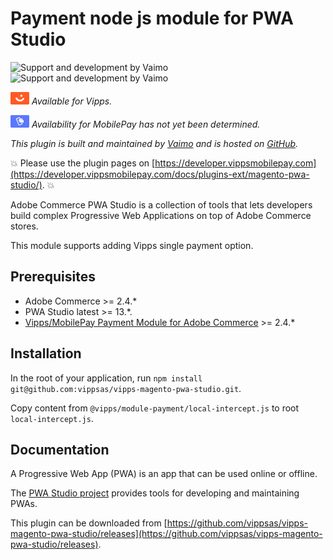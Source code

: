 <!-- START_METADATA
---
title: Vipps Payment node js module for Magento 2 PWA Studio
sidebar_label: Payment node js module for PWA Studio
sidebar_position: 1
hide_table_of_contents: true
description: Provide Vipps or MobilePay payment options for your Adobe PWA.
pagination_next: null
pagination_prev: null
---
END_METADATA -->

# Payment node js module for PWA Studio

![Support and development by Vaimo ](./docs/images/vaimo.svg#gh-light-mode-only)![Support and development by Vaimo](./docs/images/vaimo_dark.svg#gh-dark-mode-only)

![Vipps](./docs/images/vipps.png) *Available for Vipps.*

![MobilePay](./docs/images/mp.png) *Availability for MobilePay has not yet been determined.*

*This plugin is built and maintained by [Vaimo](https://www.vaimo.com/) and is hosted on [GitHub](https://github.com/vippsas/vipps-magento-pwa-studio).*

<!-- START_COMMENT -->
💥 Please use the plugin pages on [https://developer.vippsmobilepay.com](https://developer.vippsmobilepay.com/docs/plugins-ext/magento-pwa-studio/). 💥
<!-- END_COMMENT -->

Adobe Commerce PWA Studio is a collection of tools that lets developers build complex Progressive Web Applications on top of Adobe Commerce stores.

This module supports adding Vipps single payment option.

## Prerequisites

* Adobe Commerce >= 2.4.*
* PWA Studio latest >= 13.*.
* [Vipps/MobilePay Payment Module for Adobe Commerce](https://developer.vippsmobilepay.com/docs/plugins-ext/magento/) >= 2.4.*

## Installation

In the root of your application, run `npm install git@github.com:vippsas/vipps-magento-pwa-studio.git`.

Copy content from `@vipps/module-payment/local-intercept.js` to root `local-intercept.js`.

## Documentation

A Progressive Web App (PWA) is an app that can be used online or offline.

The [PWA Studio project](https://developer.adobe.com/commerce/pwa-studio/) provides tools for developing and maintaining PWAs.

This plugin can be downloaded from
[https://github.com/vippsas/vipps-magento-pwa-studio/releases](https://github.com/vippsas/vipps-magento-pwa-studio/releases).
